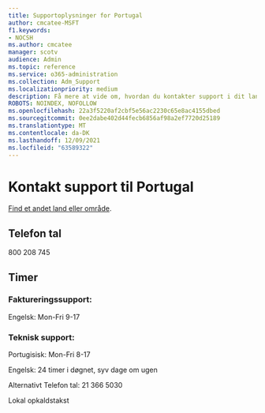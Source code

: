 ```yaml
---
title: Supportoplysninger for Portugal
author: cmcatee-MSFT
f1.keywords:
- NOCSH
ms.author: cmcatee
manager: scotv
audience: Admin
ms.topic: reference
ms.service: o365-administration
ms.collection: Adm_Support
ms.localizationpriority: medium
description: Få mere at vide om, hvordan du kontakter support i dit land eller område.
ROBOTS: NOINDEX, NOFOLLOW
ms.openlocfilehash: 22a3f5220af2cbf5e56ac2230c65e8ac4155dbed
ms.sourcegitcommit: 0ee2dabe402d44fecb6856af98a2ef7720d25189
ms.translationtype: MT
ms.contentlocale: da-DK
ms.lasthandoff: 12/09/2021
ms.locfileid: "63589322"
---
```

# <a name="contact-support-for-portugal"></a>Kontakt support til Portugal

[Find et andet land eller område](../get-help-support.md).

## <a name="phone-number"></a>Telefon tal
800 208 745

## <a name="hours"></a>Timer
### <a name="billing-support"></a>Faktureringssupport:

Engelsk: Mon-Fri 9-17

### <a name="technical-support"></a>Teknisk support:

Portugisisk: Mon-Fri 8-17

Engelsk: 24 timer i døgnet, syv dage om ugen

Alternativt Telefon tal: 21 366 5030

Lokal opkaldstakst
